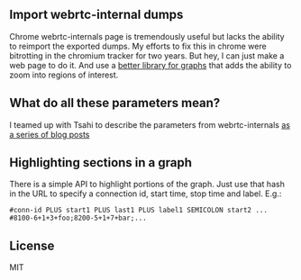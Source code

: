 ## Import webrtc-internal dumps
Chrome webrtc-internals page is tremendously useful but lacks the ability to reimport the exported dumps.
My efforts to fix this in chrome were bitrotting in the chromium tracker for two years. But hey, I can just make a web page to do it. And use a [better library for graphs](http://www.highcharts.com/) that adds the ability to zoom into regions of interest.

## What do all these parameters mean?

I teamed up with Tsahi to describe the parameters from webrtc-internals [as a series of blog posts](http://testrtc.com/webrtc-internals-parameters/)

## Highlighting sections in a graph
There is a simple API to highlight portions of the graph.
Just use that hash in the URL to specify a connection id, start time, stop time and label. E.g.:
```
#conn-id PLUS start1 PLUS last1 PLUS label1 SEMICOLON start2 ...
#8100-6+1+3+foo;8200-5+1+7+bar;...
```

## License
MIT

